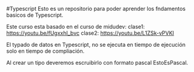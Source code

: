 #Typescript
Esto es un repositorio para poder aprender los fndamentos basicos de Typescript.

Este curso esta basado en el curso de midudev:
clase1: https://youtu.be/fUgxxhI_bvc
clase2: https://youtu.be/L1ZSk-vPVKI

El typado de datos en Typescript, no se ejecuta en tiempo de ejecución solo en tiempo de compliación.

Al crear un tipo deveremos escruibirlo con formato pascal EstoEsPascal.